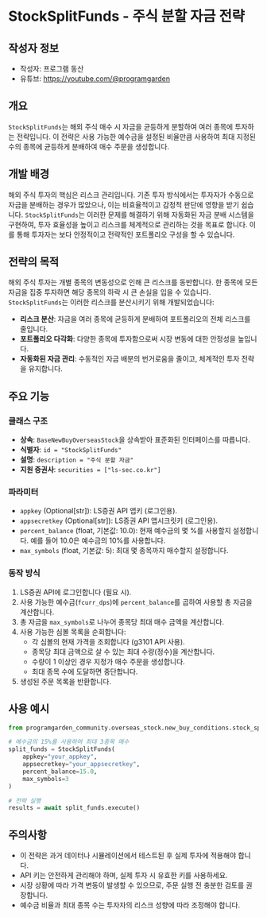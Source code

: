 # StockSplitFunds - 주식 분할 자금 전략

## 작성자 정보

- 작성자: 프로그램 동산
- 유튜브: https://youtube.com/@programgarden

## 개요

`StockSplitFunds`는 해외 주식 매수 시 자금을 균등하게 분할하여 여러 종목에 투자하는 전략입니다. 이 전략은 사용 가능한 예수금을 설정된 비율만큼 사용하여 최대 지정된 수의 종목에 균등하게 분배하여 매수 주문을 생성합니다.

## 개발 배경

해외 주식 투자의 핵심은 리스크 관리입니다. 기존 투자 방식에서는 투자자가 수동으로 자금을 분배하는 경우가 많았으나, 이는 비효율적이고 감정적 판단에 영향을 받기 쉽습니다. `StockSplitFunds`는 이러한 문제를 해결하기 위해 자동화된 자금 분배 시스템을 구현하여, 투자 효율성을 높이고 리스크를 체계적으로 관리하는 것을 목표로 합니다. 이를 통해 투자자는 보다 안정적이고 전략적인 포트폴리오 구성을 할 수 있습니다.

## 전략의 목적

해외 주식 투자는 개별 종목의 변동성으로 인해 큰 리스크를 동반합니다. 한 종목에 모든 자금을 집중 투자하면 해당 종목의 하락 시 큰 손실을 입을 수 있습니다. `StockSplitFunds`는 이러한 리스크를 분산시키기 위해 개발되었습니다:

- **리스크 분산**: 자금을 여러 종목에 균등하게 분배하여 포트폴리오의 전체 리스크를 줄입니다.
- **포트폴리오 다각화**: 다양한 종목에 투자함으로써 시장 변동에 대한 안정성을 높입니다.
- **자동화된 자금 관리**: 수동적인 자금 배분의 번거로움을 줄이고, 체계적인 투자 전략을 유지합니다.

## 주요 기능

### 클래스 구조
- **상속**: `BaseNewBuyOverseasStock`을 상속받아 표준화된 인터페이스를 따릅니다.
- **식별자**: `id = "StockSplitFunds"`
- **설명**: `description = "주식 분할 자금"`
- **지원 증권사**: `securities = ["ls-sec.co.kr"]`

### 파라미터
- `appkey` (Optional[str]): LS증권 API 앱키 (로그인용).
- `appsecretkey` (Optional[str]): LS증권 API 앱시크릿키 (로그인용).
- `percent_balance` (float, 기본값: 10.0): 현재 예수금의 몇 %를 사용할지 설정합니다. 예를 들어 10.0은 예수금의 10%를 사용합니다.
- `max_symbols` (float, 기본값: 5): 최대 몇 종목까지 매수할지 설정합니다.

### 동작 방식
1. LS증권 API에 로그인합니다 (필요 시).
2. 사용 가능한 예수금(`fcurr_dps`)에 `percent_balance`를 곱하여 사용할 총 자금을 계산합니다.
3. 총 자금을 `max_symbols`로 나누어 종목당 최대 매수 금액을 계산합니다.
4. 사용 가능한 심볼 목록을 순회합니다:
   - 각 심볼의 현재 가격을 조회합니다 (g3101 API 사용).
   - 종목당 최대 금액으로 살 수 있는 최대 수량(정수)을 계산합니다.
   - 수량이 1 이상인 경우 지정가 매수 주문을 생성합니다.
   - 최대 종목 수에 도달하면 중단합니다.
5. 생성된 주문 목록을 반환합니다.

## 사용 예시

```python
from programgarden_community.overseas_stock.new_buy_conditions.stock_split_funds import StockSplitFunds

# 예수금의 15%를 사용하여 최대 3종목 매수
split_funds = StockSplitFunds(
    appkey="your_appkey",
    appsecretkey="your_appsecretkey",
    percent_balance=15.0,
    max_symbols=3
)

# 전략 실행
results = await split_funds.execute()
```

## 주의사항

- 이 전략은 과거 데이터나 시뮬레이션에서 테스트된 후 실제 투자에 적용해야 합니다.
- API 키는 안전하게 관리해야 하며, 실제 투자 시 유효한 키를 사용하세요.
- 시장 상황에 따라 가격 변동이 발생할 수 있으므로, 주문 실행 전 충분한 검토를 권장합니다.
- 예수금 비율과 최대 종목 수는 투자자의 리스크 성향에 따라 조정해야 합니다.
